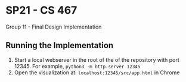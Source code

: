 # SP21 - CS 467
Group 11 - Final Design Implementation

## Running the Implementation
1. Start a local webserver in the root of the of the repository with port 12345. For example, `python3 -m http.server 12345`
2. Open the visualization at: `localhost:12345/src/app.html` in Chrome
